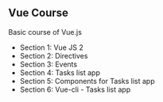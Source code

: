 ## Vue Course
Basic course of Vue.js

- Section 1: Vue JS 2
- Section 2: Directives
- Section 3: Events
- Section 4: Tasks list app
- Section 5: Components for Tasks list app
- Section 6: Vue-cli - Tasks list app